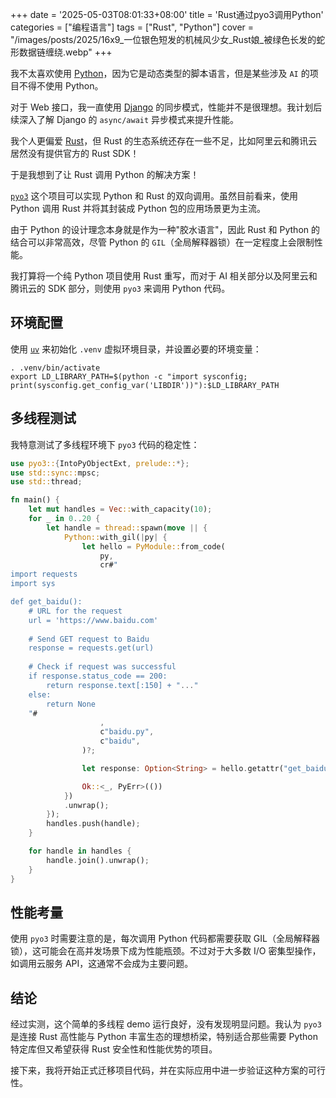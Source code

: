 +++
date = '2025-05-03T08:01:33+08:00'
title = 'Rust通过pyo3调用Python'
categories = ["编程语言"]
tags = ["Rust", "Python"]
cover = "/images/posts/2025/16x9_一位银色短发的机械风少女_Rust娘_被绿色长发的蛇形数据链缠绕.webp"
+++

我不太喜欢使用 [Python](https://www.python.org/)，因为它是动态类型的脚本语言，但是某些涉及 `AI` 的项目不得不使用 Python。

对于 Web 接口，我一直使用 [Django](https://www.djangoproject.com/) 的同步模式，性能并不是很理想。我计划后续深入了解 Django 的 `async/await` 异步模式来提升性能。

我个人更偏爱 [Rust](https://www.rust-lang.org/)，但 Rust 的生态系统还存在一些不足，比如阿里云和腾讯云居然没有提供官方的 Rust SDK！

于是我想到了让 Rust 调用 Python 的解决方案！

[`pyo3`](https://github.com/PyO3/pyo3) 这个项目可以实现 Python 和 Rust 的双向调用。虽然目前看来，使用 Python 调用 Rust 并将其封装成 Python 包的应用场景更为主流。

由于 Python 的设计理念本身就是作为一种"胶水语言"，因此 Rust 和 Python 的结合可以非常高效，尽管 Python 的 `GIL`（全局解释器锁）在一定程度上会限制性能。

我打算将一个纯 Python 项目使用 Rust 重写，而对于 AI 相关部分以及阿里云和腾讯云的 SDK 部分，则使用 `pyo3` 来调用 Python 代码。

## 环境配置

使用 [`uv`](https://github.com/astral-sh/uv) 来初始化 `.venv` 虚拟环境目录，并设置必要的环境变量：

```shell
. .venv/bin/activate
export LD_LIBRARY_PATH=$(python -c "import sysconfig; print(sysconfig.get_config_var('LIBDIR'))"):$LD_LIBRARY_PATH
```

## 多线程测试

我特意测试了多线程环境下 `pyo3` 代码的稳定性：

```rust
use pyo3::{IntoPyObjectExt, prelude::*};
use std::sync::mpsc;
use std::thread;

fn main() {
    let mut handles = Vec::with_capacity(10);
    for _ in 0..20 {
        let handle = thread::spawn(move || {
            Python::with_gil(|py| {
                let hello = PyModule::from_code(
                    py,
                    cr#"
import requests
import sys

def get_baidu():
    # URL for the request
    url = 'https://www.baidu.com'
    
    # Send GET request to Baidu
    response = requests.get(url)
    
    # Check if request was successful
    if response.status_code == 200:
        return response.text[:150] + "..."
    else:
        return None                        
    "#
                    ,
                    c"baidu.py",
                    c"baidu",
                )?;

                let response: Option<String> = hello.getattr("get_baidu")?.call0()?.extract()?;

                Ok::<_, PyErr>(())
            })
            .unwrap();
        });
        handles.push(handle);
    }

    for handle in handles {
        handle.join().unwrap();
    }
}
```

## 性能考量

使用 `pyo3` 时需要注意的是，每次调用 Python 代码都需要获取 GIL（全局解释器锁），这可能会在高并发场景下成为性能瓶颈。不过对于大多数 I/O 密集型操作，如调用云服务 API，这通常不会成为主要问题。

## 结论

经过实测，这个简单的多线程 demo 运行良好，没有发现明显问题。我认为 `pyo3` 是连接 Rust 高性能与 Python 丰富生态的理想桥梁，特别适合那些需要 Python 特定库但又希望获得 Rust 安全性和性能优势的项目。

接下来，我将开始正式迁移项目代码，并在实际应用中进一步验证这种方案的可行性。

